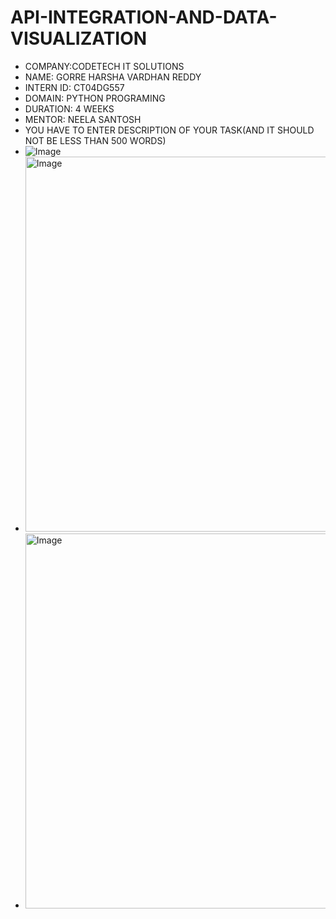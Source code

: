 # API-INTEGRATION-AND-DATA-VISUALIZATION
* COMPANY:CODETECH IT SOLUTIONS
* NAME: GORRE HARSHA VARDHAN REDDY
* INTERN ID: CT04DG557
* DOMAIN: PYTHON PROGRAMING
* DURATION: 4 WEEKS
* MENTOR: NEELA SANTOSH
* YOU HAVE TO ENTER DESCRIPTION OF YOUR TASK(AND IT SHOULD NOT BE LESS THAN 500 WORDS)
* ![Image](https://github.com/user-attachments/assets/bafc4731-a3a4-41d5-9df7-01161a69309d)
* <img width="1200" height="600" alt="Image" src="https://github.com/user-attachments/assets/07ff936c-3b4d-4761-a94e-d4cf24948f67" />
* <img width="1200" height="600" alt="Image" src="https://github.com/user-attachments/assets/07ff936c-3b4d-4761-a94e-d4cf24948f67" />
